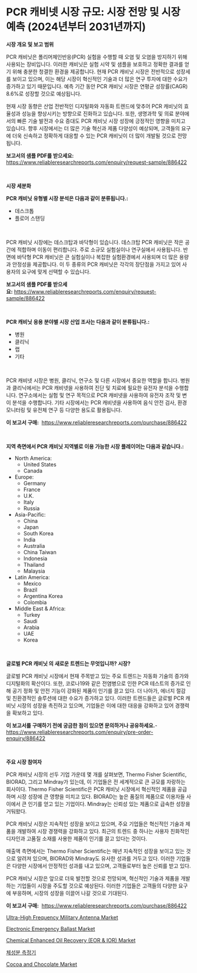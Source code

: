 <p><h1>PCR 캐비넷 시장 규모: 시장 전망 및 시장 예측 (2024년부터 2031년까지)</h1></p><p><strong>시장 개요 및 보고 범위</strong></p>
<p><p>PCR 캐비닛은 폴리머체인반응(PCR) 실험을 수행할 때 오염 및 오염을 방지하기 위해 사용되는 장비입니다. 이러한 캐비닛은 실험 시약 및 샘플을 보호하고 정확한 결과를 얻기 위해 충분한 청결한 환경을 제공합니다. 현재 PCR 캐비닛 시장은 전반적으로 성장세를 보이고 있으며, 이는 해당 시장이 혁신적인 기술과 더 많은 연구 투자에 대한 수요가 증가하고 있기 때문입니다. 예측 기간 동안 PCR 캐비닛 시장은 연평균 성장률(CAGR) 8.6%로 성장할 것으로 예상됩니다. </p><p>현재 시장 동향은 산업 전반적인 디지털화와 자동화 트렌드에 맞추어 PCR 캐비닛의 효율성과 성능을 향상시키는 방향으로 진화하고 있습니다. 또한, 생명과학 및 의료 분야에서의 빠른 기술 발전과 수요 증대도 PCR 캐비닛 시장 성장에 긍정적인 영향을 미치고 있습니다. 향후 시장에서는 더 많은 기술 혁신과 제품 다양성이 예상되며, 고객들의 요구에 더욱 신속하고 정확하게 대응할 수 있는 PCR 캐비닛이 더 많이 개발될 것으로 전망됩니다.</p></p>
<p><strong>보고서의 샘플 PDF를 받으세요:</strong> <a href="https://www.reliableresearchreports.com/enquiry/request-sample/886422">https://www.reliableresearchreports.com/enquiry/request-sample/886422</a></p>
<p>&nbsp;</p>
<p><strong>시장 세분화</strong></p>
<p><strong>PCR 캐비닛 유형별 시장 분석은 다음과 같이 분류됩니다.:</strong></p>
<p><ul><li>데스크톱</li><li>플로어 스탠딩</li></ul></p>
<p>&nbsp;</p>
<p><p>PCR 캐비닛 시장에는 데스크탑과 바닥형이 있습니다. 데스크탑 PCR 캐비닛은 작은 공간에 적합하며 이동이 편리합니다. 주로 소규모 실험실이나 연구실에서 사용됩니다. 반면에 바닥형 PCR 캐비닛은 큰 실험실이나 복잡한 실험환경에서 사용되며 더 많은 용량과 안정성을 제공합니다. 이 두 종류의 PCR 캐비닛은 각각의 장단점을 가지고 있어 사용자의 요구에 맞게 선택할 수 있습니다.</p></p>
<p><strong>보고서의 샘플 PDF를 받으세요:</strong>&nbsp;<a href="https://www.reliableresearchreports.com/enquiry/request-sample/886422">https://www.reliableresearchreports.com/enquiry/request-sample/886422</a></p>
<p>&nbsp;</p>
<p><strong> PCR 캐비닛 응용 분야별 시장 산업 조사는 다음과 같이 분류됩니다.:</strong></p>
<p><ul><li>병원</li><li>클리닉</li><li>랩</li><li>기타</li></ul></p>
<p>&nbsp;</p>
<p><p>PCR 캐비넷 시장은 병원, 클리닉, 연구소 및 다른 시장에서 중요한 역할을 합니다. 병원과 클리닉에서는 PCR 캐비넷을 사용하여 진단 및 치료에 필요한 유전자 분석을 수행합니다. 연구소에서는 실험 및 연구 목적으로 PCR 캐비넷을 사용하여 유전자 조작 및 변이 분석을 수행합니다. 기타 시장에서는 PCR 캐비넷을 사용하여 음식 안전 검사, 환경 모니터링 및 유전체 연구 등 다양한 용도로 활용됩니다.</p></p>
<p><strong>이 보고서 구매:</strong>&nbsp; <a href="https://www.reliableresearchreports.com/purchase/886422">https://www.reliableresearchreports.com/purchase/886422</a></p>
<p>&nbsp;</p>
<p><strong>지역 측면에서 PCR 캐비닛 지역별로 이용 가능한 시장 플레이어는 다음과 같습니다.:</strong></p>
<p><ul>
    <li>
        North America:
        <ul>
            <li>United States</li>
            <li>Canada</li>
        </ul>
    </li>
    <li>
        Europe:
        <ul>
            <li>Germany</li>
            <li>France</li>
            <li>U.K.</li>
            <li>Italy</li>
            <li>Russia</li>
        </ul>
    </li>
    <li>
        Asia-Pacific:
        <ul>
            <li>China</li>
            <li>Japan</li>
            <li>South Korea</li>
            <li>India</li>
            <li>Australia</li>
            <li>China Taiwan</li>
            <li>Indonesia</li>
            <li>Thailand</li>
            <li>Malaysia</li>
        </ul>
    </li>
    <li>
        Latin America:
        <ul>
            <li>Mexico</li>
            <li>Brazil</li>
            <li>Argentina Korea</li>
            <li>Colombia</li>
        </ul>
    </li>
    <li>
        Middle East & Africa:
        <ul>
            <li>Turkey</li>
            <li>Saudi</li>
            <li>Arabia</li>
            <li>UAE</li>
            <li>Korea</li>
        </ul>
    </li>
    </ul></p>
<p>&nbsp;</p>
<p><strong>글로벌 PCR 캐비닛 의 새로운 트렌드는 무엇입니까? 시장?</strong></p>
<p><p>글로벌 PCR 캐비닛 시장에서 현재 주목받고 있는 주요 트렌드는 자동화 기술의 증가와 디지털화의 확산이다. 또한, 코로나19와 같은 전염병으로 인한 PCR 테스트의 증가로 인해 공기 정화 및 안전 기능이 강화된 제품이 인기를 끌고 있다. 더 나아가, 에너지 절감 및 친환경적인 솔루션에 대한 수요가 증가하고 있다. 이러한 트렌드들은 글로벌 PCR 캐비닛 시장의 성장을 촉진하고 있으며, 기업들은 이에 대한 대응을 강화하고 있어 경쟁력을 확보하고 있다.</p></p>
<p><strong>이 보고서를 구매하기 전에 궁금한 점이 있으면 문의하거나 공유하세요.</strong>- <a href="https://www.reliableresearchreports.com/enquiry/pre-order-enquiry/886422">https://www.reliableresearchreports.com/enquiry/pre-order-enquiry/886422</a></p>
<p>&nbsp;</p>
<p><strong>주요 시장 참여자</strong></p>
<p><p>PCR 캐비닛 시장의 선두 기업 가운데 몇 개를 살펴보면, Thermo Fisher Scientific, BIORAD, 그리고 Mindray가 있는데, 이 기업들은 전 세계적으로 큰 규모를 자랑하는 회사이다. Thermo Fisher Scientific은 PCR 캐비닛 시장에서 혁신적인 제품을 공급하며 시장 성장에 큰 영향을 미치고 있다. BIORAD는 높은 품질의 제품으로 이용자들 사이에서 큰 인기를 얻고 있는 기업이다. Mindray는 신뢰성 있는 제품으로 급속한 성장을 거둬왔다.</p><p>PCR 캐비닛 시장은 지속적인 성장을 보이고 있으며, 주요 기업들은 혁신적인 기술과 제품을 개발하여 시장 경쟁력을 강화하고 있다. 최근의 트렌드 중 하나는 사용자 친화적인 디자인과 고품질 소재를 사용한 제품이 인기를 끌고 있다는 것이다.</p><p>매출액 측면에서는 Thermo Fisher Scientific는 매년 지속적인 성장을 보이고 있는 것으로 알려져 있으며, BIORAD와 Mindray도 유사한 성과를 거두고 있다. 이러한 기업들은 다양한 시장에서 안정적인 성과를 내고 있으며, 고객들로부터 높은 신뢰를 받고 있다.</p><p>PCR 캐비닛 시장은 앞으로 더욱 발전할 것으로 전망되며, 혁신적인 기술과 제품을 개발하는 기업들이 시장을 주도할 것으로 예상된다. 이러한 기업들은 고객들의 다양한 요구에 부응하며, 시장의 성장을 이끌어 나갈 것으로 기대된다.</p></p>
<p><strong>이 보고서 구매:</strong>&nbsp;&nbsp;<a href="https://www.reliableresearchreports.com/purchase/886422">https://www.reliableresearchreports.com/purchase/886422</a></p>
<p><p><a href="https://valiant-lunge-8fe.notion.site/Ultra-High-Frequency-Military-Antenna-Market-Furnish-Information-about-Market-Size-Market-Share-Ma-4cb5268788e64cf88d42f9a4b8f73064">Ultra-High Frequency Military Antenna Market</a></p><p><a href="https://issuu.com/reportprime-2/docs/electronic-emergency-ballast-market-size-2030.pptx">Electronic Emergency Ballast Market</a></p><p><a href="https://github.com/abdelrhmankishk22/Market-Research-Report-List-3/blob/main/chemical-enhanced-oil-recovery-eor-ior-market.md">Chemical Enhanced Oil Recovery (EOR & IOR) Market</a></p><p><a href="https://github.com/akzkkws047661437/Market-Research-Report-List-1/blob/main/99817471744.md">체성분 측정기</a></p><p><a href="https://view.publitas.com/reportprime-1/cocoa-and-chocolate-market-size-growth-outlook-from-2024-to-2031-projecting-at-markets-trends-analysis-by-application-regional-outlook-and-revenue/">Cocoa and Chocolate Market</a></p></p>
